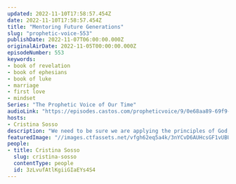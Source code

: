 ```yaml
---
updated: 2022-11-10T17:58:57.454Z
date: 2022-11-10T17:58:57.454Z
title: "Mentoring Future Generations"
slug: "prophetic-voice-553"
publishDate: 2022-11-07T06:00:00.000Z
originalAirDate: 2022-11-05T00:00:00.000Z
episodeNumber: 553
keywords:
- book of revelation
- book of ephesians
- book of luke
- marriage
- first love
- mindset
Series: "The Prophetic Voice of Our Time"
audioLink: "https://episodes.castos.com/propheticvoice/9/0e68aa89-69f9-4fe3-8c34-a1b9b4fc07d5/11-05-06-22-The-Prophetic-Voice-of-our-Time-mixdown-.mp3"
hosts:
- Cristina Sosso
description: "We need to be sure we are applying the principles of God, not the principles of the world. The structure of the church is going to be transformed according to the image of God, not according to man. So let us shift our mindset. We need to focus on being a blessing, not receiving blessings. We need to start thinking bigger and focus on bringing life. Most of all, we must remember that we will not get anywhere if we do not establish a relationship with our Lord Jesus. Choose today that Jesus will be your first love in every facet of your life."
featuredImage: "//images.ctfassets.net/vfgh62eq5a4k/3nYCvD6AUHcsGF1vUBUDps/c81bed59cc7ea8a746dbf72cd90c84af/pexels-pixabay-158179__1_.jpg"
people:
- title: Cristina Sosso
  slug: cristina-sosso
  contentType: people
  id: 3zLvufAtlKgiiGIaEYs4S4
---
```

